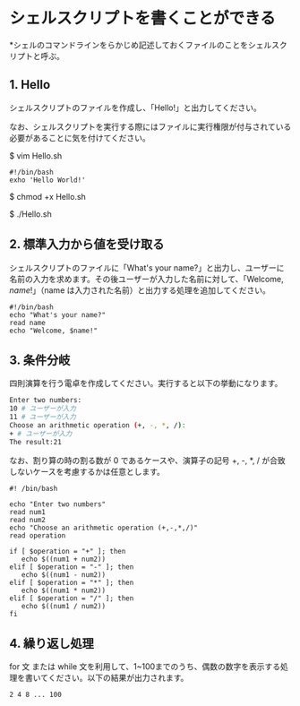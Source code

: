 # シェルスクリプトを書くことができる

*シェルのコマンドラインをらかじめ記述しておくファイルのことをシェルスクリプトと呼ぶ。

## 1. Hello

シェルスクリプトのファイルを作成し、「Hello!」と出力してください。

なお、シェルスクリプトを実行する際にはファイルに実行権限が付与されている必要があることに気を付けてください。

$ vim Hello.sh
```
#!/bin/bash
exho 'Hello World!'
```

$ chmod +x Hello.sh

$ ./Hello.sh

## 2. 標準入力から値を受け取る

シェルスクリプトのファイルに「What's your name?」と出力し、ユーザーに名前の入力を求めます。その後ユーザーが入力した名前に対して、「Welcome, $name!」（$name は入力された名前）と出力する処理を追加してください。

```
#!/bin/bash
echo "What's your name?"
read name
echo "Welcome, $name!"
```

## 3. 条件分岐

四則演算を行う電卓を作成してください。実行すると以下の挙動になります。

```bash
Enter two numbers:
10 # ユーザーが入力
11 # ユーザーが入力
Choose an arithmetic operation (+, -, *, /):
+ # ユーザーが入力
The result:21
```

なお、割り算の時の割る数が 0 であるケースや、演算子の記号 +, -, *, / が合致しないケースを考慮するかは任意とします。

```
#! /bin/bash

echo "Enter two numbers"
read num1
read num2
echo "Choose an arithmetic operation (+,-,*,/)"
read operation

if [ $operation = "+" ]; then
   echo $((num1 + num2))
elif [ $operation = "-" ]; then
   echo $((num1 - num2))
elif [ $operation = "*" ]; then
   echo $((num1 * num2))
elif [ $operation = "/" ]; then
   echo $((num1 / num2))
fi 
```

## 4. 繰り返し処理

for 文 または while 文を利用して、1~100までのうち、偶数の数字を表示する処理を書いてください。以下の結果が出力されます。

```bash
2 4 8 ... 100
```
